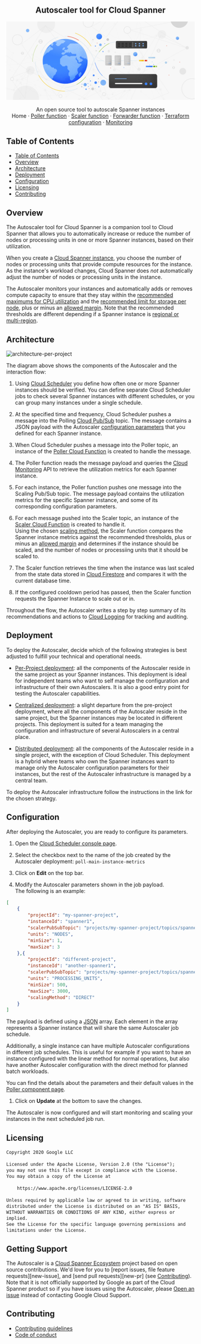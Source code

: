 <br />
<p align="center">
  <h2 align="center">Autoscaler tool for Cloud Spanner</h2>
  <img alt="Autoscaler" src="resources/BlogHeader_Database_3.max-2200x2200.jpg">

  <p align="center">
    An open source tool to autoscale Spanner instances
    <br />
    Home
    ·
    <a href="poller/README.md">Poller function</a>
    ·
    <a href="scaler/README.md">Scaler function</a>
    ·
    <a href="forwarder/README.md">Forwarder function</a>
    ·
    <a href="terraform/README.md">Terraform configuration</a>
    ·
    <a href="terraform/README.md#Monitoring">Monitoring</a>
  </p>
</p>

## Table of Contents

*   [Table of Contents](#table-of-contents)
*   [Overview](#overview)
*   [Architecture](#architecture)
*   [Deployment](#deployment)
*   [Configuration](#configuration)
*   [Licensing](#licensing)
*   [Contributing](#contributing)

## Overview

The Autoscaler tool for Cloud Spanner is a companion tool to Cloud Spanner
that allows you to automatically increase or reduce the number of nodes or
processing units in one or more Spanner instances, based on their utilization.

When you create a [Cloud Spanner instance][spanner-instance], you choose the
number of nodes or processing units that provide compute resources for the
instance. As the instance's workload changes, Cloud Spanner does *not*
automatically adjust the number of nodes or processing units in the instance.

The Autoscaler monitors your instances and automatically adds or
removes compute capacity to ensure that they stay within the
[recommended maximums for CPU utilization][spanner-max-cpu] and the
[recommended limit for storage per node][spanner-max-storage], plus or minus an
[allowed margin](poller/README.md#margins). Note that the recommended thresholds
are different depending if a Spanner instance is
[regional or multi-region][spanner-regional].

## Architecture

![architecture-per-project](resources/architecture-per-project.png)

The diagram above shows the components of the Autoscaler and the
interaction flow:

1.  Using [Cloud Scheduler][cloud-scheduler] you define how
    often one or more Spanner instances should be verified. You can define
    separate Cloud Scheduler jobs to check several Spanner instances with
    different schedules, or you can group many instances under a single
    schedule.

2.  At the specified time and frequency, Cloud Scheduler pushes a message into
    the Polling [Cloud Pub/Sub][cloud-pub-sub] topic. The message contains a
    JSON payload with the Autoscaler [configuration parameters](#configuration)
    that you defined for each Spanner instance.

3.  When Cloud Scheduler pushes a message into the Poller topic, an instance of
    the [Poller Cloud Function][autoscaler-poller] is created to handle the
    message.

4.  The Poller function reads the message payload and queries the
    [Cloud Monitoring][cloud-monitoring] API to retrieve the utilization metrics
    for each Spanner instance.

5.  For each instance, the Poller function pushes one message into the Scaling
    Pub/Sub topic. The message payload contains the utilization metrics for the
    specific Spanner instance, and some of its corresponding configuration
    parameters.

6.  For each message pushed into the Scaler topic, an instance of the
    [Scaler Cloud Function][autoscaler-scaler] is created to handle it. \
    Using the chosen [scaling method](scaler/README.md#scaling-methods), the
    Scaler function compares the Spanner instance metrics against the
    recommended thresholds, plus or minus an [allowed margin](poller/README.md#margins)
    and determines if the instance should be scaled, and the number of nodes
    or processiing units that it should be scaled to.

7.  The Scaler function retrieves the time when the instance was last scaled
    from the state data stored in [Cloud Firestore][cloud-firestore] and
    compares it with the current database time.

8.  If the configured cooldown period has passed, then the Scaler function
    requests the Spanner Instance to scale out or in.

Throughout the flow, the Autoscaler writes a step by step summary
of its recommendations and actions to [Cloud Logging][cloud-logging] for
tracking and auditing.

## Deployment

To deploy the Autoscaler, decide which of the following strategies
is best adjusted to fulfill your technical and operational needs.

*   [Per-Project deployment](terraform/per-project/README.md): all the
    components of the Autoscaler reside in the same project as
    your Spanner instances. This deployment is ideal for independent teams who
    want to self manage the configuration and infrastructure of their own
    Autoscalers. It is also a good entry point for testing the Autoscaler
    capabilities.

*   [Centralized deployment](terraform/centralized/README.md): a slight
    departure from the pre-project deployment, where all the components of the
    Autoscaler reside in the same project, but the Spanner
    instances may be located in different projects. This deployment is suited
    for a team managing the configuration and infrastructure of several
    Autoscalers in a central place.

*   [Distributed deployment](terraform/distributed/README.md): all the
    components of the Autoscaler reside in a single project, with
    the exception of Cloud Scheduler. This deployment is a hybrid where teams
    who own the Spanner instances want to manage only the Autoscaler
    configuration parameters for their instances, but the rest of the Autoscaler
    infrastructure is managed by a central team.

To deploy the Autoscaler infrastructure follow the instructions in the link for
the chosen strategy.

## Configuration

After deploying the Autoscaler, you are ready to configure its parameters.

1.  Open the [Cloud Scheduler console page][cloud-scheduler-console].

2.  Select the checkbox next to the name of the job created by the Autoscaler
    deployment: `poll-main-instance-metrics`

3.  Click on **Edit** on the top bar.

4.  Modify the Autoscaler parameters shown in the job payload. <br />
    The following is an example:

```json
[
    {
        "projectId": "my-spanner-project",
        "instanceId": "spanner1",
        "scalerPubSubTopic": "projects/my-spanner-project/topics/spanner-scaling",
        "units": "NODES",
        "minSize": 1,
        "maxSize": 3
    },{
        "projectId": "different-project",
        "instanceId": "another-spanner1",
        "scalerPubSubTopic": "projects/my-spanner-project/topics/spanner-scaling",
        "units": "PROCESSING_UNITS",
        "minSize": 500,
        "maxSize": 3000,
        "scalingMethod": "DIRECT"
    }
]
```

The payload is defined using a [JSON][json] array. Each element in the array
represents a Spanner instance that will share the same Autoscaler job schedule.

Additionally, a single instance can have multiple Autoscaler configurations in
different job schedules. This is useful for example if you want to have an
instance configured with the linear method for normal operations, but also have
another Autoscaler configuration with the direct method for planned batch
workloads.

You can find the details about the parameters and their default values in the
[Poller component page][autoscaler-poller].

1.  Click on **Update** at the bottom to save the changes.

The Autoscaler is now configured and will start monitoring and scaling your
instances in the next scheduled job run.

## Licensing

```lang-none
Copyright 2020 Google LLC

Licensed under the Apache License, Version 2.0 (the "License");
you may not use this file except in compliance with the License.
You may obtain a copy of the License at

    https://www.apache.org/licenses/LICENSE-2.0

Unless required by applicable law or agreed to in writing, software
distributed under the License is distributed on an "AS IS" BASIS,
WITHOUT WARRANTIES OR CONDITIONS OF ANY KIND, either express or implied.
See the License for the specific language governing permissions and
limitations under the License.
```

## Getting Support

The Autoscaler is a [Cloud Spanner Ecosystem](https://www.cloudspannerecosystem.dev/about)
project based on open source contributions. We'd love for you to 
[report issues, file feature requests][new-issue], and [send pull requests][new-pr] (see [Contributing](README.md#contributing)).
Note that it is not officially supported by Google as part of the Cloud Spanner
product so if you have issues using the Autoscaler, please [Open an issue](https://github.com/cloudspannerecosystem/autoscaler/issues/new)
instead of contacting Google Cloud Support. 

## Contributing

*   [Contributing guidelines][contributing-guidelines]
*   [Code of conduct][code-of-conduct]

<!-- LINKS: https://www.markdownguide.org/basic-syntax/#reference-style-links -->

[spanner-instance]: https://cloud.google.com/spanner/docs/instances
[spanner-max-cpu]: https://cloud.google.com/spanner/docs/cpu-utilization#recommended-max
[spanner-max-storage]: https://cloud.google.com/spanner/docs/monitoring-cloud#storage
[cloud-scheduler]: https://cloud.google.com/scheduler
[cloud-pub-sub]: https://cloud.google.com/pubsub
[cloud-functions]: https://cloud.google.com/functions
[cloud-monitoring]: https://cloud.google.com/monitoring
[cloud-firestore]: https://cloud.google.com/firestore
[cloud-logging]: https://cloud.google.com/logging
[autoscaler-poller]: poller/README.md
[autoscaler-scaler]: scaler/README.md
[autoscaler-per-project]: terraform/per-project/README.md
[autoscaler-distributed]: terraform/distributed/README.md
[contributing-guidelines]: contributing.md
[code-of-conduct]: code-of-conduct.md
[cloud-scheduler-console]: https://console.cloud.google.com/cloudscheduler/
[json]: https://www.json.org/json-en.html
[spanner-regional]: https://cloud.google.com/spanner/docs/instances#configuration
